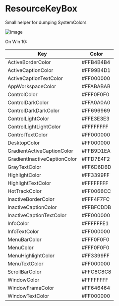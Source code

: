 # ResourceKeyBox

Small helper for dumping SystemColors

![image](https://cloud.githubusercontent.com/assets/1640096/18412969/372813be-779c-11e6-8039-bdcfc4124f24.png)

On Win 10:

|Key|Color|
| ------------- | ------------- |
|ActiveBorderColor|#FFB4B4B4|
|ActiveCaptionColor|#FF99B4D1|
|ActiveCaptionTextColor|#FF000000|
|AppWorkspaceColor|#FFABABAB|
|ControlColor|#FFF0F0F0|
|ControlDarkColor|#FFA0A0A0|
|ControlDarkDarkColor|#FF696969|
|ControlLightColor|#FFE3E3E3|
|ControlLightLightColor|#FFFFFFFF|
|ControlTextColor|#FF000000|
|DesktopColor|#FF000000|
|GradientActiveCaptionColor|#FFB9D1EA|
|GradientInactiveCaptionColor|#FFD7E4F2|
|GrayTextColor|#FF6D6D6D|
|HighlightColor|#FF3399FF|
|HighlightTextColor|#FFFFFFFF|
|HotTrackColor|#FF0066CC|
|InactiveBorderColor|#FFF4F7FC|
|InactiveCaptionColor|#FFBFCDDB|
|InactiveCaptionTextColor|#FF000000|
|InfoColor|#FFFFFFE1|
|InfoTextColor|#FF000000|
|MenuBarColor|#FFF0F0F0|
|MenuColor|#FFF0F0F0|
|MenuHighlightColor|#FF3399FF|
|MenuTextColor|#FF000000|
|ScrollBarColor|#FFC8C8C8|
|WindowColor|#FFFFFFFF|
|WindowFrameColor|#FF646464|
|WindowTextColor|#FF000000|



